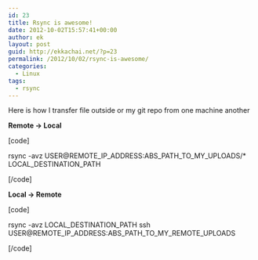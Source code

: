 ```yaml
---
id: 23
title: Rsync is awesome!
date: 2012-10-02T15:57:41+00:00
author: ek
layout: post
guid: http://ekkachai.net/?p=23
permalink: /2012/10/02/rsync-is-awesome/
categories:
  - Linux
tags:
  - rsync
---
```

Here is how I transfer file outside or my git repo from one machine another

**Remote -> Local**

[code]
  
rsync -avz USER@REMOTE\_IP\_ADDRESS:ABS\_PATH\_TO\_MY\_UPLOADS/* LOCAL\_DESTINATION\_PATH
  
[/code]

**Local -> Remote**

[code]
  
rsync -avz LOCAL\_DESTINATION\_PATH ssh USER@REMOTE\_IP\_ADDRESS:ABS\_PATH\_TO\_MY\_REMOTE_UPLOADS
  
[/code]
